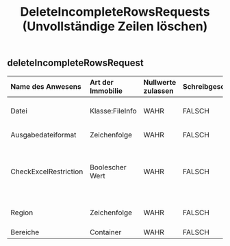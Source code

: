 ﻿---
title: DeleteIncompleteRowsRequests (Unvollständige Zeilen löschen)
second_title: Aspose.Cells Cloud Documen
type: docs
url: /de/specification/model/deleteincompleterowsrequest/
description: "Aspose.Cells Cloud-Modellspezifikation: DeleteIncompleteRowsRequest. Müheloses Bearbeiten von Excel und anderen Tabellenkalkulationsdokumenten mit Funktionen wie Öffnen, Generieren, Bearbeiten, Teilen, Zusammenführen, Vergleichen und Konvertieren"
kwords: Excel, Office, Tabellenkalkulation, Cloud REST API, DeleteIncompleteRowsRequest
weight: 50
---
## **deleteIncompleteRowsRequest**

 

| Name des Anwesens| Art der Immobilie| Nullwerte zulassen| Schreibgeschützt| Standardwert| Beschreibung|
|:- |:- |:- |:- |:- |:- |
| Datei| Klasse:FileInfo| WAHR| FALSCH|| Tabellenkalkulationsdateien, die eine Datenergänzung erfordern.|
| Ausgabedateiformat| Zeichenfolge| WAHR| FALSCH||Datenbereinigung beenden, outfile`s file format. `|
| CheckExcelRestriction| Boolescher Wert| WAHR| FALSCH|| Gibt an, ob die Einschränkung der Tabellenkalkulationsdatei überprüft wird, wenn der Benutzer zellenbezogene Objekte ändert.|
| Region| Zeichenfolge| WAHR| FALSCH|| Die regionalen Einstellungen für die Arbeitsmappe.|
| Bereiche| Container| WAHR| FALSCH|||

